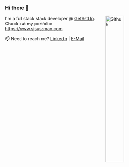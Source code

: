 ### Hi there 👋

<img width="35%" align="right" alt="Github" src="https://user-images.githubusercontent.com/48678280/88862734-4903af80-d201-11ea-968b-9c939d88a37c.gif" />

I'm a full stack stack developer @ [GetSetUp](https://www.getsetup.io). 
Check out my portfolio: https://www.sjsussman.com

📫 Need to reach me? 
[Linkedin](https://www.linkedin.com/in/steven-sussman/) | [E-Mail](mailto:hello@sjsussman.com)
